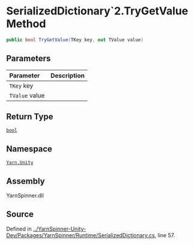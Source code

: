<!-- This file was generated by a tool. Do not edit this file by hand. -->

# SerializedDictionary`2.TryGetValue Method


```csharp
public bool TryGetValue(TKey key, out TValue value)
```

## Parameters
|Parameter|Description|
|:---|:---|
|`TKey` key||
|`TValue` value||
## Return Type
[`bool`](https://docs.microsoft.com/dotnet/api/System.Boolean)


## Namespace
[`Yarn.Unity`](/api/csharp/yarn.unity/README.md)

## Assembly
YarnSpinner.dll

## Source
Defined in [../YarnSpinner-Unity-Dev/Packages/YarnSpinner/Runtime/SerializedDictionary.cs](https://github.com/YarnSpinnerTool/YarnSpinner-Unity//blob/develop/Runtime/SerializedDictionary.cs#L57), line 57.
